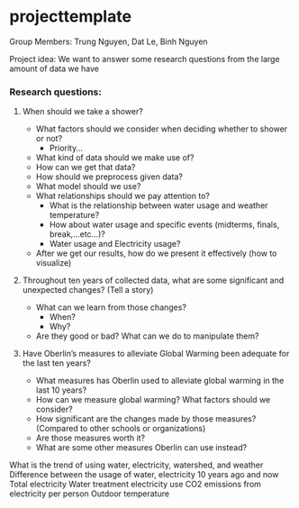 # projecttemplate

Group Members: Trung Nguyen, Dat Le, Binh Nguyen

Project idea: We want to answer some research questions from the large amount of data we have

### Research questions:
1. When should we take a shower?
	- What factors should we consider when deciding whether to shower or not?
		- Priority…
	- What kind of data should we make use of?
	- How can we get that data?
	- How should we preprocess given data?
	- What model should we use?
	- What relationships should we pay attention to?
		- What is the relationship between water usage and weather temperature?
		- How about water usage and specific events (midterms, finals, break,...etc…)?
		- Water usage and Electricity usage?
	- After we get our results, how do we present it effectively (how to visualize)
	
2. Throughout ten years of collected data, what are some significant and unexpected changes? (Tell a story)
	- What can we learn from those changes?
		- When?
		- Why? 
	- Are they good or bad? What can we do to manipulate them?

3. Have Oberlin’s measures to alleviate Global Warming been adequate for the last ten years?
	- What measures has Oberlin used to alleviate global warming in the last 10 years?
	- How can we measure global warming? What factors should we consider?
	- How significant are the changes made by those measures? (Compared to other schools or organizations)
	- Are those measures worth it?
	- What are some other measures Oberlin can use instead?


What is the trend of using water, electricity, watershed, and weather
Difference between the usage of water, electricity 10 years ago and now
	Total electricity
	Water treatment electricity use
	CO2 emissions from electricity per person
	Outdoor temperature

	

